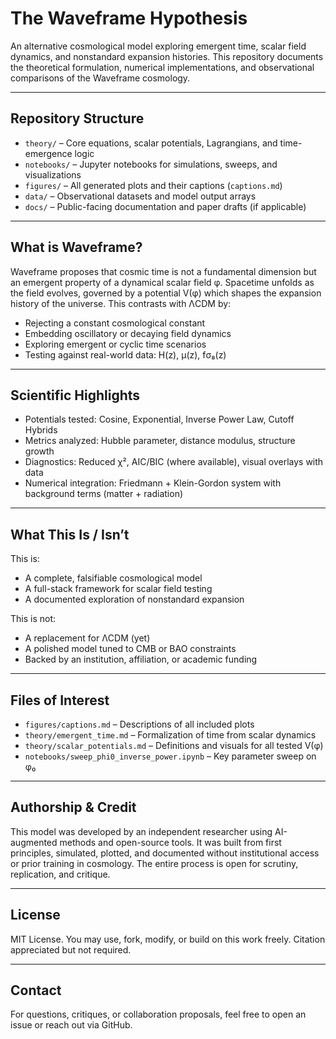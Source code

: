# The Waveframe Hypothesis

An alternative cosmological model exploring emergent time, scalar field dynamics, and nonstandard expansion histories. This repository documents the theoretical formulation, numerical implementations, and observational comparisons of the Waveframe cosmology.

---

## Repository Structure

- `theory/` – Core equations, scalar potentials, Lagrangians, and time-emergence logic
- `notebooks/` – Jupyter notebooks for simulations, sweeps, and visualizations
- `figures/` – All generated plots and their captions (`captions.md`)
- `data/` – Observational datasets and model output arrays
- `docs/` – Public-facing documentation and paper drafts (if applicable)

---

## What is Waveframe?

Waveframe proposes that cosmic time is not a fundamental dimension but an emergent property of a dynamical scalar field φ. Spacetime unfolds as the field evolves, governed by a potential V(φ) which shapes the expansion history of the universe. This contrasts with ΛCDM by:

- Rejecting a constant cosmological constant
- Embedding oscillatory or decaying field dynamics
- Exploring emergent or cyclic time scenarios
- Testing against real-world data: H(z), μ(z), fσ₈(z)

---

## Scientific Highlights

- Potentials tested: Cosine, Exponential, Inverse Power Law, Cutoff Hybrids  
- Metrics analyzed: Hubble parameter, distance modulus, structure growth
- Diagnostics: Reduced χ², AIC/BIC (where available), visual overlays with data
- Numerical integration: Friedmann + Klein-Gordon system with background terms (matter + radiation)

---

## What This Is / Isn’t

This is:
- A complete, falsifiable cosmological model
- A full-stack framework for scalar field testing
- A documented exploration of nonstandard expansion

This is not:
- A replacement for ΛCDM (yet)
- A polished model tuned to CMB or BAO constraints
- Backed by an institution, affiliation, or academic funding

---

## Files of Interest

- `figures/captions.md` – Descriptions of all included plots
- `theory/emergent_time.md` – Formalization of time from scalar dynamics
- `theory/scalar_potentials.md` – Definitions and visuals for all tested V(φ)
- `notebooks/sweep_phi0_inverse_power.ipynb` – Key parameter sweep on φ₀

---

## Authorship & Credit

This model was developed by an independent researcher using AI-augmented methods and open-source tools. It was built from first principles, simulated, plotted, and documented without institutional access or prior training in cosmology. The entire process is open for scrutiny, replication, and critique.

---

## License

MIT License. You may use, fork, modify, or build on this work freely. Citation appreciated but not required.

---

## Contact

For questions, critiques, or collaboration proposals, feel free to open an issue or reach out via GitHub.

